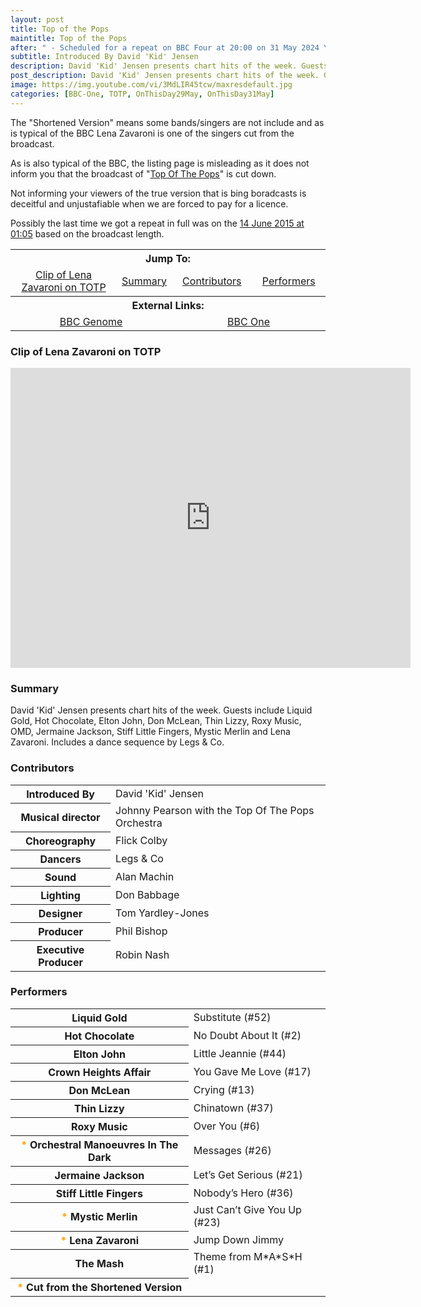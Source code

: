 ```yaml
---
layout: post
title: Top of the Pops
maintitle: Top of the Pops
after: " - Scheduled for a repeat on BBC Four at 20:00 on 31 May 2024 Yet again the repeat is the &quot;Shortened Version&quot;."
subtitle: Introduced By David 'Kid' Jensen
description: David 'Kid' Jensen presents chart hits of the week. Guests include Liquid Gold, Hot Chocolate, Elton John, Don McLean, Thin Lizzy, Roxy Music, OMD, Jermaine Jackson, Stiff Little Fingers, Mystic Merlin and Lena Zavaroni. Includes a dance sequence by Legs & Co.
post_description: David 'Kid' Jensen presents chart hits of the week. Guests include Liquid Gold, Hot Chocolate, Elton John, Don McLean, Thin Lizzy, Roxy Music, OMD, Jermaine Jackson, Stiff Little Fingers, Mystic Merlin and Lena Zavaroni. Includes a dance sequence by Legs & Co.
image: https://img.youtube.com/vi/3MdLIR45tcw/maxresdefault.jpg
categories: [BBC-One, TOTP, OnThisDay29May, OnThisDay31May]
---
```


<p>The &quot;Shortened Version&quot; means some bands/singers are not include and as is typical of the BBC Lena Zavaroni is one of the singers cut from the broadcast.</p>
<p>As is also typical of the BBC, the listing page is misleading as it does not inform you that the broadcast of &quot;<a class="external-link" href="https://www.bbc.co.uk/schedules/p00fzl6b">Top Of The Pops</a>&quot; is cut down.</p>
<p>Not informing your viewers of the true version that is bing boradcasts is deceitful and unjustafiable when we are forced to pay for a licence.</p>
<P>Possibly the last time we got a repeat in full was on the <a class="external-link" href="https://www.bbc.co.uk/schedules/p00fzl6b/2015/06/13#:~:text=Herb.%20(R)-,01%3A05,-Top%20of%20the">14 June 2015 at 01:05</a> based on the broadcast length.</p>

<table>
<tr align="center"><th colspan="4">Jump To:</th></tr>

<tr align="center">
<td><a href="#clip-of-lena-zavaroni-on-totp">Clip of Lena Zavaroni on TOTP</a></td>
<td><a href="#summary">Summary</a></td>
<td><a href="#contributors">Contributors</a></td>
<td><a href="#performers">Performers</a></td>
</tr>

<tr align="center"><th colspan="4">External Links:</th></tr>

<tr align="center">
<td colspan="2" style="width:50%;"><a href="https://genome.ch.bbc.co.uk/204178ece93c4a47bccb26ca6899a9ad">BBC Genome</a></td>
<td colspan="2" style="width:50%;"><a href="https://www.bbc.co.uk/programmes/b05yt1c2">BBC One</a></td>
</tr>
</table>

### Clip of Lena Zavaroni on TOTP
<div class="responsive-video"><iframe width="640px" height="480px" src="https://www.youtube.com/embed/3MdLIR45tcw?rel=0&showinfo=1" frameborder="0" allowfullscreen></iframe></div>

### Summary
David 'Kid' Jensen presents chart hits of the week. Guests include Liquid Gold, Hot Chocolate, Elton John, Don McLean, Thin Lizzy, Roxy Music, OMD, Jermaine Jackson, Stiff Little Fingers, Mystic Merlin and Lena Zavaroni. Includes a dance sequence by Legs & Co.

### Contributors
<table>
<tr><th>Introduced By</th><td>David 'Kid' Jensen</td></tr>
<tr><th>Musical director</th><td>Johnny Pearson with the Top Of The Pops Orchestra</td></tr>
<tr><th>Choreography</th><td>Flick Colby</td></tr>
<tr><th>Dancers</th><td>Legs & Co</td></tr>
<tr><th>Sound</th><td>Alan Machin</td></tr>
<tr><th>Lighting</th><td>Don Babbage</td></tr>
<tr><th>Designer</th><td>Tom Yardley-Jones</td></tr>
<tr><th>Producer</th><td>Phil Bishop</td></tr>
<tr><th>Executive Producer</th><td>Robin Nash</td></tr>
</table>

### Performers
<table>
<tr><th>Liquid Gold</th><td>Substitute (#52)</td></tr>
<tr><th>Hot Chocolate</th><td>No Doubt About It (#2)</td></tr>
<tr><th>Elton John</th><td>Little Jeannie (#44)</td></tr>
<tr><th>Crown Heights Affair</th><td>You Gave Me Love (#17)</td></tr>
<tr><th>Don McLean</th><td>Crying (#13)</td></tr>
<tr><th>Thin Lizzy</th><td>Chinatown (#37)</td></tr>
<tr><th>Roxy Music</th><td>Over You (#6)</td></tr>
<tr><th><span style="color:orange;">*</span> Orchestral Manoeuvres In The Dark</th><td>Messages (#26)</td></tr>
<tr><th>Jermaine Jackson</th><td>Let&#8217;s Get Serious (#21)</td></tr>
<tr><th>Stiff Little Fingers</th><td>Nobody&#8217;s Hero (#36)</td></tr>
<tr><th><span style="color:orange;">*</span> Mystic Merlin</th><td>Just Can&#8217;t Give You Up (#23)</td></tr>
<tr><th><span style="color:orange;">*</span> Lena Zavaroni</th><td>Jump Down Jimmy</td></tr>
<tr><th>The Mash</th><td>Theme from M&#42;A&#42;S&#42;H (#1)</td></tr>
<tr><th><span style="color:orange;">*</span> Cut from the Shortened Version</th><td></td></tr>
</table>


